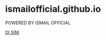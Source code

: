 # ismailofficial.github.io

POWERED BY ISMAIL OFFICIAL

[DI SINI](https://ismailofficial.github.io)
